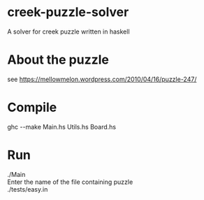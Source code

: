 # creek-puzzle-solver
A solver for creek puzzle written in haskell

# About the puzzle 
see https://mellowmelon.wordpress.com/2010/04/16/puzzle-247/

# Compile 
ghc --make Main.hs Utils.hs Board.hs

# Run 
./Main <br/> 
Enter the name of the file containing puzzle  <br/>
./tests/easy.in <br/>



